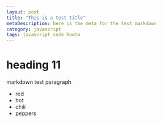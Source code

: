 ```yaml
---
layout: post
title: "This is a test title"
metaDescription: here is the meta for the test markdown
category: javascript
tags: javascript code howto
---
```


# heading 11

markdown test paragraph

- red
- hot
- chili
- peppers